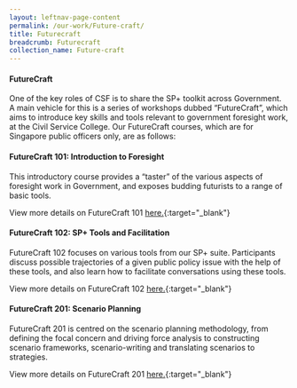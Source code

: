 ```yaml
---
layout: leftnav-page-content
permalink: /our-work/Future-craft/ 
title: Futurecraft
breadcrumb: Futurecraft
collection_name: Future-craft
---
```



#### **FutureCraft**

One of the key roles of CSF is to share the SP+ toolkit across Government. A main vehicle for this is a series of workshops dubbed “FutureCraft”, which aims to introduce key skills and tools relevant to government foresight work, at the Civil Service College. Our FutureCraft courses, which are for Singapore public officers only, are as follows:

#### **FutureCraft 101: Introduction to Foresight**

This introductory course provides  a “taster” of the various aspects of foresight work in Government, and exposes budding futurists to a range of basic tools. 

View more details on FutureCraft 101 [here.](https://www.cscollege.gov.sg/programmes/pages/display%20programme.aspx?ePID=43csqlr77lrpi9jsc776fjamhw){:target="_blank"}

#### **FutureCraft 102: SP+ Tools and Facilitation**

FutureCraft 102 focuses on various tools from our SP+ suite. Participants discuss possible trajectories of a given public policy issue with the help of these tools, and also learn how to facilitate conversations using these tools.

 View more details on FutureCraft 102 [here.](https://www.cscollege.gov.sg/programmes/Pages/Display%20Programme.aspx?ePID=8hsjspio5g699oc2ko6uvrn7vo){:target="_blank"}

#### **FutureCraft 201: Scenario Planning**

FutureCraft 201 is centred on the scenario planning methodology, from defining the focal concern and driving force analysis to constructing scenario frameworks, scenario-writing and translating scenarios to strategies.

View more details on FutureCraft 201 [here.](https://www.cscollege.gov.sg/programmes/Pages/Display%20Programme.aspx?ePID=dspjgw7irr13me14f3qejc26li){:target="_blank"}

